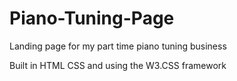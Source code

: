 # Piano-Tuning-Page


Landing page for my part time piano tuning business

Built in HTML CSS and using the W3.CSS framework
